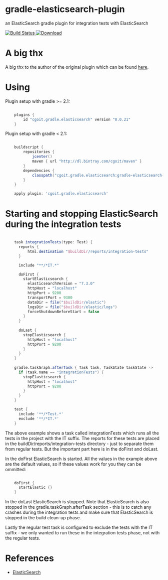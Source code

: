 # gradle-elasticsearch-plugin
an ElasticSearch gradle plugin for integration tests with ElasticSearch

[ ![Build Status](https://travis-ci.org/cgoIT/gradle-elasticsearch-plugin.svg?branch=master) ](https://travis-ci.org/amirkibbar/bilberry)
[ ![Download](https://api.bintray.com/packages/cgoit/maven/gradle-elasticsearch-plugin/images/download.svg) ](https://bintray.com/cgoIT/maven/gradle-elasticsearch-plugin/_latestVersion)

# A big thx

A big thx to the author of the original plugin which can be found [here](https://github.com/amirkibbar/bilberry).

# Using

Plugin setup with gradle >= 2.1:

```gradle

    plugins {
        id "cgoit.gradle.elasticsearch" version "0.0.21"
    }
```

Plugin setup with gradle < 2.1:

```gradle

    buildscript {
        repositories {
            jcenter()
            maven { url "http://dl.bintray.com/cgoit/maven" }
        }
        dependencies {
            classpath("cgoit.gradle.elasticsearch:gradle-elasticsearch-plugin:0.0.21")
        }
    }

    apply plugin: 'cgoit.gradle.elasticsearch'
```

# Starting and stopping ElasticSearch during the integration tests

```gradle

    task integrationTests(type: Test) {
      reports {
          html.destination "$buildDir/reports/integration-tests"
      }

      include "**/*IT.*"

      doFirst {
        startElasticsearch {
          elasticsearchVersion = "7.3.0"
          httpHost = "localhost"
          httpPort = 9200
          transportPort = 9300
          dataDir = file("$buildDir/elastic")
          logsDir = file("$buildDir/elastic/logs")
          forceShutdownBeforeStart = false
        }
      }
  
      doLast {
        stopElasticsearch {
          httpHost = "localhost"
          httpPort = 9200
        }
      }
    }
    
    gradle.taskGraph.afterTask { Task task, TaskState taskState ->
      if (task.name == "integrationTests") {
        stopElasticsearch {
          httpHost = "localhost"
          httpPort = 9200
        }
      }
    }

    test {
      include '**/*Test.*'
      exclude '**/*IT.*'
    }
```

The above example shows a task called integrationTests which runs all the tests in the project with the IT suffix. The
reports for these tests are placed in the buildDir/reports/integration-tests directory - just to separate them from
regular tests. But the important part here is in the doFirst and doLast. 

In the doFirst ElasticSearch is started. All the values in the example above are the default values, so if these values
work for you they can be ommitted:

```gradle

    doFirst {
      startElastic {}
    }
```

In the doLast ElasticSearch is stopped. Note that ElasticSearch is also stopped in the gradle.taskGraph.afterTask 
section - this is to catch any crashes during the integration tests and make sure that ElasticSearch is stopped in the 
build clean-up phase.

Lastly the regular test task is configured to exclude the tests with the IT suffix - we only wanted to run these in the
integration tests phase, not with the regular tests.

# References

- [ElasticSearch](https://www.elastic.co/products/elasticsearch)
